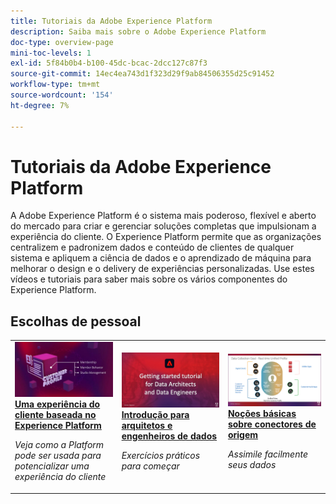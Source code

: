 ```yaml
---
title: Tutoriais da Adobe Experience Platform
description: Saiba mais sobre o Adobe Experience Platform
doc-type: overview-page
mini-toc-levels: 1
exl-id: 5f84b0b4-b100-45dc-bcac-2dcc127c87f3
source-git-commit: 14ec4ea743d1f323d29f9ab84506355d25c91452
workflow-type: tm+mt
source-wordcount: '154'
ht-degree: 7%

---
```


# Tutoriais da Adobe Experience Platform

A Adobe Experience Platform é o sistema mais poderoso, flexível e aberto do mercado para criar e gerenciar soluções completas que impulsionam a experiência do cliente. O Experience Platform permite que as organizações centralizem e padronizem dados e conteúdo de clientes de qualquer sistema e apliquem a ciência de dados e o aprendizado de máquina para melhorar o design e o delivery de experiências personalizadas. Use estes vídeos e tutoriais para saber mais sobre os vários componentes do Experience Platform.

<div id="recs-overview-body-1"></div>
<div id="recs-overview-body-2"></div>
<div id="recs-overview-body-3"></div>
<div id="recs-overview-body-4"></div>
<div id="recs-overview-body-5"></div>
<div id="recs-overview-body-6"></div>

<div id="staff-picks-section">

## Escolhas de pessoal

<table style="margin-top: 0 !important">
<tr>
  <td>
    <a href="intro-to-platform/a-customer-experience-powered-by-experience-platform.md">
      <img alt="Uma experiência do cliente viabilizada pelo Experience Platform vídeo" src="assets/thumb_A-Customer-Experience.jpg" />
    </a>
    <div>
      <a href="intro-to-platform/a-customer-experience-powered-by-experience-platform.md">
    <strong>Uma experiência do cliente baseada no Experience Platform</strong>
    </a>
    </div>
    <p>
    <em>Veja como a Platform pode ser usada para potencializar uma experiência do cliente</em>
    <p>
  </td>
  <td>
    <a href="https://experienceleague.adobe.com/docs/platform-learn/getting-started-for-data-architects-and-data-engineers/overview.html?lang=pt-BR">
      <img alt="imagem em miniatura do tutorial &quot;Introdução para arquitetos e engenheiros de dados&quot;" src="assets/thumb_Getting_started.jpg" />
    </a>
    <div>
      <a href="https://experienceleague.adobe.com/docs/platform-learn/getting-started-for-data-architects-and-data-engineers/overview.html?lang=pt-BR">
    <strong>Introdução para arquitetos e engenheiros de dados</strong>
    </a>
    </div>
    <p>
    <em>Exercícios práticos para começar</em>
    <p>
  </td>
  <td>
    <a href="sources/overview.md">
      <img alt="imagem em miniatura do vídeo &quot;Noções básicas sobre conectores de origem&quot;" src="assets/thumb_Sources.png" />
    </a>
    <div>
      <a href="sources/overview.md">
    <strong>Noções básicas sobre conectores de origem</strong>
    </a>
    </div>
    <p>
    <em>Assimile facilmente seus dados</em>
    <p>
  </td>
   <!--
   <td>
    <a href="data-ingestion/create-datasets-and-ingest-data.md">
      <img alt="thumbnail image for the 'Create Datasets and Ingest Data' video" src="assets/thumb_Create-Datasets-and-Ingest-Data.png" />
    </a>
    <div>
      <a href="data-ingestion/create-datasets-and-ingest-data.md">
    <strong>Create Datasets and Ingest Data</strong>
    </a>
    </div>
    <p>
    <em>Ingest your dataset.</em>
    <p>
  </td>
  <td>
    <a href="segments/create-segments.md">
      <img alt="thumbnail image for the 'Create Segments' video" src="assets/thumb_Create-Segments.png" />
    </a>
    <div>
      <a href="segments/create-segments.md">
    <strong>Create Segments</strong>
    </a>
    </div>
    <p>
    <em>Build segments based on your data.</em>
    <p>
  </td>-->
</tr>
</table>

</div>
